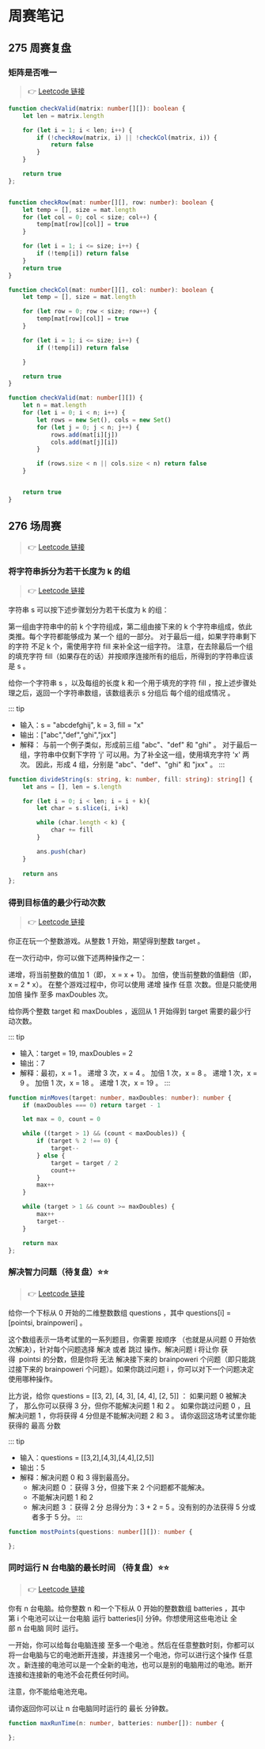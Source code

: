 # 周赛笔记

## 275 周赛复盘

### 矩阵是否唯一
> :point_right: 
[Leetcode 链接](https://leetcode-cn.com/problems/check-if-every-row-and-column-contains-all-numbers/)


<CodeGroup>
  <CodeGroupItem title="TS" active>

```ts 解法一
function checkValid(matrix: number[][]): boolean {
    let len = matrix.length

    for (let i = 1; i < len; i++) {
        if (!checkRow(matrix, i) || !checkCol(matrix, i)) {
            return false
        }
    }

    return true
};


function checkRow(mat: number[][], row: number): boolean {
    let temp = [], size = mat.length
    for (let col = 0; col < size; col++) {
        temp[mat[row][col]] = true
    }

    for (let i = 1; i <= size; i++) {
        if (!temp[i]) return false
    }
    return true
}

function checkCol(mat: number[][], col: number): boolean {
    let temp = [], size = mat.length

    for (let row = 0; row < size; row++) {
        temp[mat[row][col]] = true
    }

    for (let i = 1; i <= size; i++) {
        if (!temp[i]) return false

    }

    return true
}
```
  </CodeGroupItem>

   <CodeGroupItem title="TS" active>

```ts 解法二
function checkValid(mat: number[][]) {
    let n = mat.length
    for (let i = 0; i < n; i++) {
        let rows = new Set(), cols = new Set()
        for (let j = 0; j < n; j++) {
            rows.add(mat[i][j])
            cols.add(mat[j][i])
        }

        if (rows.size < n || cols.size < n) return false
    }


    return true
}
```
  </CodeGroupItem>
</CodeGroup>

## 276 场周赛
> :point_right: [Leetcode 链接](https://leetcode-cn.com/contest/weekly-contest-276/ranking/)

### 将字符串拆分为若干长度为 k 的组

> :point_right: [Leetcode 链接](https://leetcode-cn.com/problems/divide-a-string-into-groups-of-size-k/)

字符串 s 可以按下述步骤划分为若干长度为 k 的组：

第一组由字符串中的前 k 个字符组成，第二组由接下来的 k 个字符串组成，依此类推。每个字符都能够成为 某一个 组的一部分。
对于最后一组，如果字符串剩下的字符 不足 k 个，需使用字符 fill 来补全这一组字符。
注意，在去除最后一个组的填充字符 fill（如果存在的话）并按顺序连接所有的组后，所得到的字符串应该是 s 。

给你一个字符串 s ，以及每组的长度 k 和一个用于填充的字符 fill ，按上述步骤处理之后，返回一个字符串数组，该数组表示 s 分组后 每个组的组成情况 。

::: tip
- 输入：s = "abcdefghij", k = 3, fill = "x"
- 输出：["abc","def","ghi","jxx"]
- 解释：
与前一个例子类似，形成前三组 "abc"、"def" 和 "ghi" 。
对于最后一组，字符串中仅剩下字符 'j' 可以用。为了补全这一组，使用填充字符 'x' 两次。
因此，形成 4 组，分别是 "abc"、"def"、"ghi" 和 "jxx" 。
:::

```ts
function divideString(s: string, k: number, fill: string): string[] {
    let ans = [], len = s.length

    for (let i = 0; i < len; i = i + k){
        let char = s.slice(i, i+k)

        while (char.length < k) {
            char += fill
        }

        ans.push(char)  
    }
  
    return ans
};
```

### 得到目标值的最少行动次数

> :point_right: [Leetcode 链接](https://leetcode-cn.com/problems/minimum-moves-to-reach-target-score/)

你正在玩一个整数游戏。从整数 1 开始，期望得到整数 target 。

在一次行动中，你可以做下述两种操作之一：

递增，将当前整数的值加 1（即， x = x + 1）。
加倍，使当前整数的值翻倍（即，x = 2 * x）。
在整个游戏过程中，你可以使用 递增 操作 任意 次数。但是只能使用 加倍 操作 至多 maxDoubles 次。

给你两个整数 target 和 maxDoubles ，返回从 1 开始得到 target 需要的最少行动次数。

::: tip
- 输入：target = 19, maxDoubles = 2
- 输出：7
- 解释：最初，x = 1 。
递增 3 次，x = 4 。
加倍 1 次，x = 8 。
递增 1 次，x = 9 。
加倍 1 次，x = 18 。
递增 1 次，x = 19 。
:::

```ts
function minMoves(target: number, maxDoubles: number): number {
    if (maxDoubles === 0) return target - 1

    let max = 0, count = 0

    while ((target > 1) && (count < maxDoubles)) {
        if (target % 2 !== 0) {
            target--
        } else {
            target = target / 2
            count++
        }
        max++
    }

    while (target > 1 && count >= maxDoubles) {
        max++
        target--
    }

    return max
};
```

### 解决智力问题（待复盘）⭐⭐

> :point_right: [Leetcode 链接](https://leetcode-cn.com/problems/solving-questions-with-brainpower/)

给你一个下标从 0 开始的二维整数数组 questions ，其中 questions[i] = [pointsi, brainpoweri] 。

这个数组表示一场考试里的一系列题目，你需要 按顺序 （也就是从问题 0 开始依次解决），针对每个问题选择 解决 或者 跳过 操作。解决问题 i 将让你 获得  pointsi 的分数，但是你将 无法 解决接下来的 brainpoweri 个问题（即只能跳过接下来的 brainpoweri 个问题）。如果你跳过问题 i ，你可以对下一个问题决定使用哪种操作。

比方说，给你 questions = [[3, 2], [4, 3], [4, 4], [2, 5]] ：
如果问题 0 被解决了， 那么你可以获得 3 分，但你不能解决问题 1 和 2 。
如果你跳过问题 0 ，且解决问题 1 ，你将获得 4 分但是不能解决问题 2 和 3 。
请你返回这场考试里你能获得的 最高 分数

::: tip
- 输入：questions = [[3,2],[4,3],[4,4],[2,5]]
- 输出：5
- 解释：解决问题 0 和 3 得到最高分。
  - 解决问题 0 ：获得 3 分，但接下来 2 个问题都不能解决。
  - 不能解决问题 1 和 2
  - 解决问题 3 ：获得 2 分
  总得分为：3 + 2 = 5 。没有别的办法获得 5 分或者多于 5 分。
:::

```ts
function mostPoints(questions: number[][]): number {

};
```

### 同时运行 N 台电脑的最长时间 （待复盘）⭐⭐
> :point_right: [Leetcode 链接](https://leetcode-cn.com/problems/maximum-running-time-of-n-computers/)

你有 n 台电脑。给你整数 n 和一个下标从 0 开始的整数数组 batteries ，其中第 i 个电池可以让一台电脑 运行 batteries[i] 分钟。你想使用这些电池让 全部 n 台电脑 同时 运行。

一开始，你可以给每台电脑连接 至多一个电池 。然后在任意整数时刻，你都可以将一台电脑与它的电池断开连接，并连接另一个电池，你可以进行这个操作 任意次 。新连接的电池可以是一个全新的电池，也可以是别的电脑用过的电池。断开连接和连接新的电池不会花费任何时间。

注意，你不能给电池充电。

请你返回你可以让 n 台电脑同时运行的 最长 分钟数。

```ts
function maxRunTime(n: number, batteries: number[]): number {

};
```